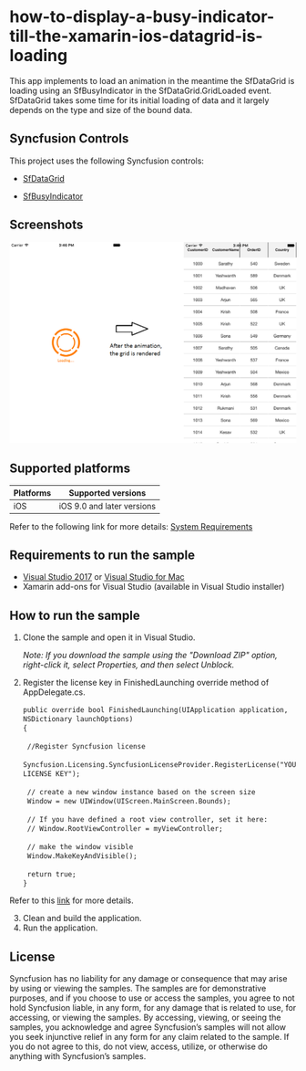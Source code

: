 # how-to-display-a-busy-indicator-till-the-xamarin-ios-datagrid-is-loading

This app implements to load an animation in the meantime the SfDataGrid is loading using an SfBusyIndicator in the SfDataGrid.GridLoaded event. SfDataGrid takes some time for its initial loading of data and it largely depends on the type and size of the bound data. 

## Syncfusion Controls

This project uses the following Syncfusion controls:

* [SfDataGrid](https://www.syncfusion.com/xamarin-ui-controls/datagrid)

* [SfBusyIndicator](https://www.syncfusion.com/xamarin-ui-controls/xamarin-busy-indicator)

## Screenshots

![Loading animation while loading SfDataGrid](SampleApp\SampleApp\Screenshots\SfDataGrid.png)


## Supported platforms

| Platforms | Supported versions |
| --------- | ------------------ |
| iOS | iOS 9.0 and later versions |

Refer to the following link for more details: 
[System Requirements](https://help.syncfusion.com/xamarin/installation-and-upgrade/system-requirements)

## Requirements to run the sample

* [Visual Studio 2017](https://visualstudio.microsoft.com/downloads/) or [Visual Studio for Mac](https://visualstudio.microsoft.com/vs/mac/)
* Xamarin add-ons for Visual Studio (available in Visual Studio installer)

## How to run the sample

1. Clone the sample and open it in Visual Studio.

   *Note: If you download the sample using the "Download ZIP" option, right-click it, select Properties, and then select Unblock.*

2. Register the license key in FinishedLaunching override method of AppDelegate.cs.    
      
       public override bool FinishedLaunching(UIApplication application, NSDictionary launchOptions)   
       {                                         

      	//Register Syncfusion license
      	Syncfusion.Licensing.SyncfusionLicenseProvider.RegisterLicense("YOUR LICENSE KEY");
      
      	// create a new window instance based on the screen size
      	Window = new UIWindow(UIScreen.MainScreen.Bounds);
      
        // If you have defined a root view controller, set it here:
      	// Window.RootViewController = myViewController;
      
      	// make the window visible
      	Window.MakeKeyAndVisible();
      
      	return true;          
       }

Refer to this [link](https://help.syncfusion.com/common/essential-studio/licensing/license-key#xamarinios) for more details.

3. Clean and build the application.
4. Run the application.

## License

Syncfusion has no liability for any damage or consequence that may arise by using or viewing the samples. The samples are for demonstrative purposes, and if you choose to use or access the samples, you agree to not hold Syncfusion liable, in any form, for any damage that is related to use, for accessing, or viewing the samples. By accessing, viewing, or seeing the samples, you acknowledge and agree Syncfusion’s samples will not allow you seek injunctive relief in any form for any claim related to the sample. If you do not agree to this, do not view, access, utilize, or otherwise do anything with Syncfusion’s samples.
